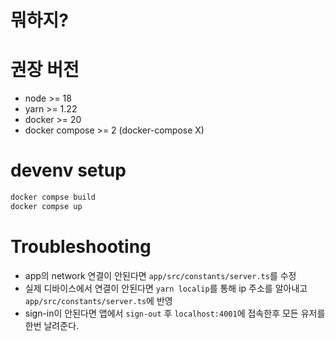# 뭐하지?

# 권장 버전
- node >= 18
- yarn >= 1.22
- docker >= 20
- docker compose >= 2 (docker-compose X)

# devenv setup
```sh
docker compse build
docker compse up
```

# Troubleshooting
- app의 network 연결이 안된다면 `app/src/constants/server.ts`를 수정
- 실제 디바이스에서 연결이 안된다면 `yarn localip`를 통해 ip 주소를 알아내고 `app/src/constants/server.ts`에 반영
- sign-in이 안된다면 앱에서 `sign-out` 후 `localhost:4001`에 접속한후 모든 유저를 한번 날려준다.
